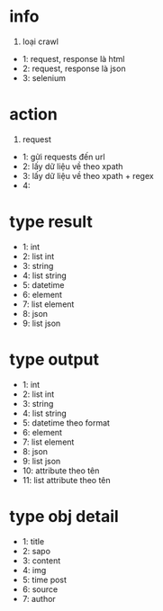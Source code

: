 # info
1. loại crawl
- 1: request, response là html
- 2: request, response là json
- 3: selenium

# action
1. request
- 1: gửi requests đến url
- 2: lấy dữ liệu về theo xpath
- 3: lấy dữ liệu về theo xpath + regex
- 4: 

# type result 
- 1: int
- 2: list int
- 3: string
- 4: list string
- 5: datetime
- 6: element
- 7: list element
- 8: json
- 9: list json

# type output
- 1: int
- 2: list int
- 3: string
- 4: list string
- 5: datetime theo format
- 6: element
- 7: list element
- 8: json
- 9: list json
- 10: attribute theo tên
- 11: list attribute theo tên

# type obj detail
- 1: title
- 2: sapo
- 3: content
- 4: img
- 5: time post
- 6: source
- 7: author